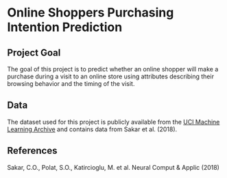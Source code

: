 # Online Shoppers Purchasing Intention Prediction

## Project Goal

The goal of this project is to predict whether an online shopper will make a purchase during a visit to an online store using attributes describing their browsing behavior and the timing of the visit.

## Data

The dataset used for this project is publicly available from the [UCI Machine Learning Archive](https://archive.ics.uci.edu/ml/datasets/Online+Shoppers+Purchasing+Intention+Dataset) and contains data from Sakar et al. (2018).

## References

Sakar, C.O., Polat, S.O., Katircioglu, M. et al. Neural Comput & Applic (2018)
